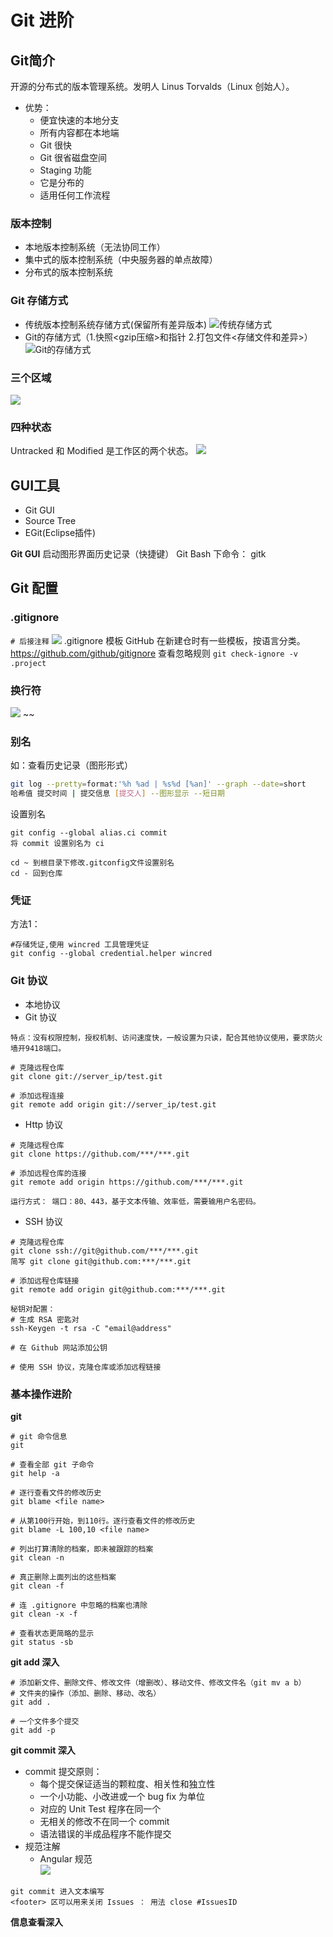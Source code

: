 # Git 进阶  

## Git简介
开源的分布式的版本管理系统。发明人 Linus Torvalds（Linux 创始人）。  
- 优势：
  - 便宜快速的本地分支
  - 所有内容都在本地端
  - Git 很快
  - Git 很省磁盘空间
  - Staging 功能
  - 它是分布的
  - 适用任何工作流程

### 版本控制
- 本地版本控制系统（无法协同工作）  
- 集中式的版本控制系统（中央服务器的单点故障）
- 分布式的版本控制系统

### Git 存储方式
- 传统版本控制系统存储方式(保留所有差异版本) 
![传统存储方式](./images/traditional_storage_mode.png)
- Git的存储方式（1.快照<gzip压缩>和指针 2.打包文件<存储文件和差异>）
![Git的存储方式](./images/git_storage_mode.png)  

### 三个区域
![](./images/three_part.png)
### 四种状态
Untracked 和 Modified 是工作区的两个状态。
![](./images/four_status.png)

## GUI工具  
- Git GUI
- Source Tree
- EGit(Eclipse插件)


**Git GUI**
启动图形界面历史记录（快捷键）
Git Bash 下命令： gitk

## Git 配置
### .gitignore
`# 后接注释`
![](./images/gitignore_use.png)
.gitignore 模板
GitHub 在新建仓时有一些模板，按语言分类。
<https://github.com/github/gitignore>
查看忽略规则 `git check-ignore -v .project`

### 换行符
![](./images/linefeed.png)
~~
### 别名  
如：查看历史记录（图形形式）
```Bash
git log --pretty=format:'%h %ad | %s%d [%an]' --graph --date=short
哈希值 提交时间 | 提交信息 [提交人] --图形显示 --短日期
```
设置别名
```
git config --global alias.ci commit
将 commit 设置别名为 ci
```
```
cd ~ 到根目录下修改.gitconfig文件设置别名
cd - 回到仓库
```
### 凭证

方法1：
```
#存储凭证,使用 wincred 工具管理凭证
git config --global credential.helper wincred
```

### Git 协议
- 本地协议  
- Git 协议 
```
特点：没有权限控制，授权机制、访问速度快，一般设置为只读，配合其他协议使用，要求防火墙开9418端口。

# 克隆远程仓库
git clone git://server_ip/test.git

# 添加远程连接
git remote add origin git://server_ip/test.git
``` 
- Http 协议  
```
# 克隆远程仓库
git clone https://github.com/***/***.git

# 添加远程仓库的连接
git remote add origin https://github.com/***/***.git

运行方式： 端口：80、443，基于文本传输、效率低，需要输用户名密码。
```
- SSH 协议
```
# 克隆远程仓库
git clone ssh://git@github.com/***/***.git
简写 git clone git@github.com:***/***.git

# 添加远程仓库链接
git remote add origin git@github.com:***/***.git
```
```
秘钥对配置：
# 生成 RSA 密匙对
ssh-Keygen -t rsa -C "email@address"

# 在 Github 网站添加公钥

# 使用 SSH 协议，克隆仓库或添加远程链接 

```

### 基本操作进阶
**git**

```
# git 命令信息
git 

# 查看全部 git 子命令 
git help -a 

# 逐行查看文件的修改历史
git blame <file name>

# 从第100行开始，到110行。逐行查看文件的修改历史
git blame -L 100,10 <file name>

# 列出打算清除的档案，即未被跟踪的档案
git clean -n

# 真正删除上面列出的这些档案
git clean -f

# 连 .gitignore 中忽略的档案也清除
git clean -x -f

# 查看状态更简略的显示
git status -sb

```

**git add 深入**
```
# 添加新文件、删除文件、修改文件（增删改）、移动文件、修改文件名（git mv a b）
# 文件夹的操作（添加、删除、移动、改名）
git add .

# 一个文件多个提交
git add -p
```

**git commit 深入**
- commit 提交原则：
  - 每个提交保证适当的颗粒度、相关性和独立性
  - 一个小功能、小改进或一个 bug fix 为单位
  - 对应的 Unit Test 程序在同一个
  - 无相关的修改不在同一个 commit
  - 语法错误的半成品程序不能作提交
- 规范注解
  - Angular 规范  
![](./images/message.png)
```
git commit 进入文本编写
<footer> 区可以用来关闭 Issues ： 用法 close #IssuesID
```

**信息查看深入**